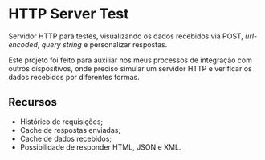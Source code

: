 # HTTP Server Test
Servidor HTTP para testes, visualizando os dados recebidos via POST, _url-encoded_, _query string_ e personalizar respostas.

Este projeto foi feito para auxiliar nos meus processos de integração com outros dispositivos, onde preciso simular um servidor HTTP e verificar os dados recebidos por diferentes formas.

## Recursos
* Histórico de requisições;
* Cache de respostas enviadas;
* Cache de dados recebidos;
* Possibilidade de responder HTML, JSON e XML.
